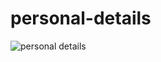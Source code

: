 # personal-details
![personal details](https://user-images.githubusercontent.com/85333458/131574080-e8f4a91c-86c7-4da4-b9ce-69844c1f38b6.png)

